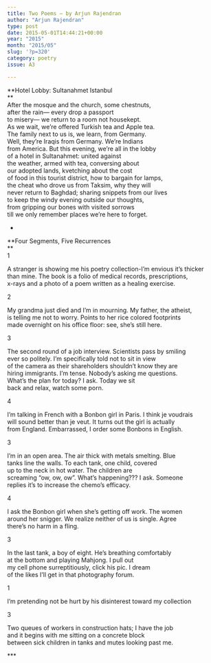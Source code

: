 ```yaml
---
title: Two Poems – by Arjun Rajendran
author: "Arjun Rajendran"
type: post
date: 2015-05-01T14:44:21+00:00
year: "2015"
month: "2015/05"
slug: '?p=320'
category: poetry
issue: A3

---
```

**Hotel Lobby: Sultanahmet Istanbul  
**  
After the mosque and the church, some chestnuts,  
after the rain— every drop a passport  
to misery— we return to a room not housekept.  
As we wait, we’re offered Turkish tea and Apple tea.  
The family next to us is, we learn, from Germany.  
Well, they’re Iraqis from Germany. We’re Indians  
from America. But this evening, we’re all in the lobby  
of a hotel in Sultanahmet: united against  
the weather, armed with tea, conversing about  
our adopted lands, kvetching about the cost  
of food in this tourist district, how to bargain for lamps,  
the cheat who drove us from Taksim, why they will  
never return to Baghdad; sharing snippets from our lives  
to keep the windy evening outside our thoughts,  
from gripping our bones with visited sorrows  
till we only remember places we’re here to forget. 

*

**Four Segments, Five Recurrences  
**  
1 

A stranger is showing me his poetry collection-I’m envious it’s thicker  
than mine. The book is a folio of medical records, prescriptions,  
x-rays and a photo of a poem written as a healing exercise. 

2

My grandma just died and I’m in mourning. My father, the atheist,  
is telling me not to worry. Points to her rice colored footprints  
made overnight on his office floor: see, she’s still here. 

3

The second round of a job interview. Scientists pass by smiling  
ever so politely. I’m specifically told not to sit in view  
of the camera as their shareholders shouldn’t know they are  
hiring immigrants. I’m tense. Nobody’s asking me questions.  
What’s the plan for today? I ask. Today we sit  
back and relax, watch some porn. 

4

I’m talking in French with a Bonbon girl in Paris. I think je voudrais  
will sound better than je veut. It turns out the girl is actually  
from England. Embarrassed, I order some Bonbons in English. 

3

I’m in an open area. The air thick with metals smelting. Blue  
tanks line the walls. To each tank, one child, covered  
up to the neck in hot water. The children are  
screaming “ow, ow, ow”. What’s happening??? I ask. Someone  
replies it’s to increase the chemo’s efficacy. 

4

I ask the Bonbon girl when she’s getting off work. The women  
around her snigger. We realize neither of us is single. Agree  
there’s no harm in a fling. 

3 

In the last tank, a boy of eight. He’s breathing comfortably  
at the bottom and playing Mahjong. I pull out  
my cell phone surreptitiously, click his pic. I dream  
of the likes I’ll get in that photography forum. 

1

I’m pretending not be hurt by his disinterest toward my collection

3

Two queues of workers in construction hats; I have the job  
and it begins with me sitting on a concrete block  
between sick children in tanks and mutes looking past me. 

\***
